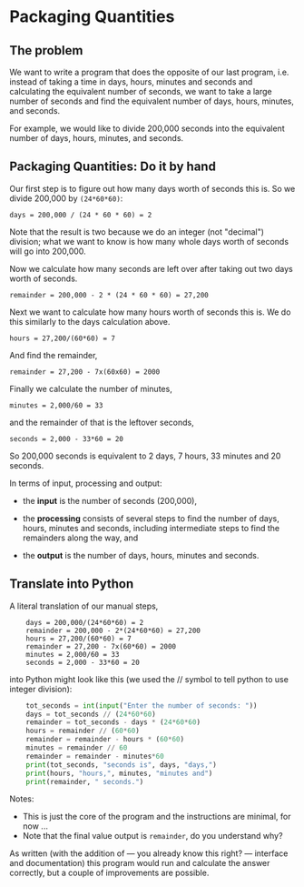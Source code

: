 # Packaging Quantities

## The problem

We want to write a program that does the opposite of our last program,
i.e. instead of taking a time in days, hours, minutes and seconds and
calculating the equivalent number of seconds, we want to take a large
number of seconds and find the equivalent number of days, hours,
minutes, and seconds.

For example, we would like to divide 200,000 seconds into the equivalent
number of days, hours, minutes, and seconds.

## Packaging Quantities: Do it by hand

Our first step is to figure out how many days worth of seconds this is.
So we divide 200,000 by `(24*60*60)`:

```plaintext
days = 200,000 / (24 * 60 * 60) = 2
```

Note that the result is two because we do an integer (not "decimal")
division; what we want to know is how many whole days worth of seconds
will go into 200,000.

Now we calculate how many seconds are left over after taking out two
days worth of seconds.

```plaintext
remainder = 200,000 - 2 * (24 * 60 * 60) = 27,200
```

Next we want to calculate how many hours worth of seconds this is. We do
this similarly to the days calculation above.

```plaintext
hours = 27,200/(60*60) = 7
```

And find the remainder,

```plaintext
remainder = 27,200 - 7x(60x60) = 2000
```

Finally we calculate the number of minutes,

```plaintext
minutes = 2,000/60 = 33
```

and the remainder of that is the leftover seconds,

```plaintext
seconds = 2,000 - 33*60 = 20
```

So 200,000 seconds is equivalent to 2 days, 7 hours, 33 minutes and 20
seconds.

In terms of input, processing and output:

- the **input** is the number of seconds (200,000),

- the **processing** consists of several steps to find the number of days,
hours, minutes and seconds, including intermediate steps to find the
remainders along the way, and

- the **output** is the number of days, hours, minutes and seconds.

## Translate into Python

A literal translation of our manual steps,

```plaintext
    days = 200,000/(24*60*60) = 2
    remainder = 200,000 - 2*(24*60*60) = 27,200
    hours = 27,200/(60*60) = 7
    remainder = 27,200 - 7x(60*60) = 2000
    minutes = 2,000/60 = 33
    seconds = 2,000 - 33*60 = 20
```

into Python might look like this (we used the // symbol to tell python
to use integer division):

```python
    tot_seconds = int(input("Enter the number of seconds: "))
    days = tot_seconds // (24*60*60)
    remainder = tot_seconds - days * (24*60*60)
    hours = remainder // (60*60)
    remainder = remainder - hours * (60*60)
    minutes = remainder // 60
    remainder = remainder - minutes*60
    print(tot_seconds, "seconds is", days, "days,")
    print(hours, "hours,", minutes, "minutes and")
    print(remainder, " seconds.")
```

Notes:

-   This is just the core of the program and the instructions are
    minimal, for now ...
-   Note that the final value output is `remainder`, do you understand
    why?

As written (with the addition of — you already know this right? —
interface and documentation) this program would run and calculate the
answer correctly, but a couple of improvements are possible.
